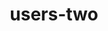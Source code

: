 ---
title: users-two
unicode_regular: \ecac
unicode_bold: \ecab
unicode_solid: \ecad
unicode_brand: 
---